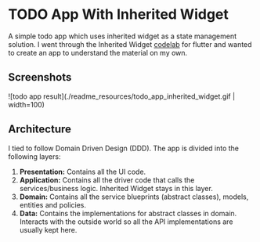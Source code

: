 # TODO App With Inherited Widget

A simple todo app which uses inherited widget as a state management solution. I went through the Inherited Widget [codelab](https://github.com/sigmapie8/flutter_codelabs#how-to-manage-application-states-using-inherited-widgets--workshop-inherited-widget-workshop) for flutter and wanted to create an app to understand the material on my own.

## Screenshots
![todo app result](./readme_resources/todo_app_inherited_widget.gif | width=100)

## Architecture

I tied to follow Domain Driven Design (DDD). The app is divided into the following layers:

1. **Presentation:** Contains all the UI code.
2. **Application:** Contains all the driver code that calls the services/business logic. Inherited Widget stays in this layer.
3. **Domain:** Contains all the service blueprints (abstract classes), models, entities and policies.
4. **Data:** Contains the implementations for abstract classes in domain. Interacts with the outside world so all the API implementations are usually kept here.


